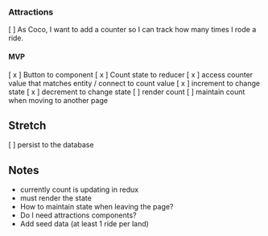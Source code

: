 ### Attractions
[   ] As Coco, I want to add a counter so I can track how many times I rode a ride.

#### MVP
[ x ] Button to component
[ x ] Count state to reducer
[ x ] access counter value that matches entity / connect to count value
[ x ] increment to change state
[ x ] decrement to change state
[   ] render count
[   ] maintain count when moving to another page

## Stretch
[   ] persist to the database

## Notes
- currently count is updating in redux
- must render the state
- How to maintain state when leaving the page?
- Do I need attractions components?
- Add seed data (at least 1 ride per land)
